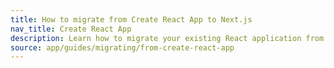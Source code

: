 ```yaml
---
title: How to migrate from Create React App to Next.js
nav_title: Create React App
description: Learn how to migrate your existing React application from Create React App to Next.js.
source: app/guides/migrating/from-create-react-app
---
```


